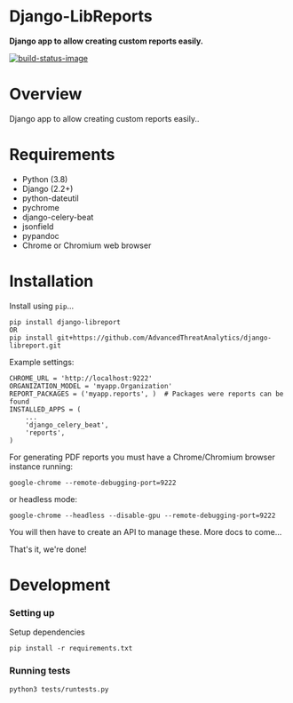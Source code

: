 # Django-LibReports

**Django app to allow creating custom reports easily.**

[![build-status-image]][travis]

# Overview

Django app to allow creating custom reports easily..

# Requirements

* Python (3.8)
* Django (2.2+)
* python-dateutil
* pychrome
* django-celery-beat
* jsonfield
* pypandoc
* Chrome or Chromium web browser

# Installation

Install using `pip`...

    pip install django-libreport
    OR 
    pip install git+https://github.com/AdvancedThreatAnalytics/django-libreport.git

Example settings:

    CHROME_URL = 'http://localhost:9222'
    ORGANIZATION_MODEL = 'myapp.Organization'
    REPORT_PACKAGES = ('myapp.reports', )  # Packages were reports can be found
    INSTALLED_APPS = (
        ...
        'django_celery_beat',
        'reports',
    )

For generating PDF reports you must have a Chrome/Chromium browser instance running:

    google-chrome --remote-debugging-port=9222

or headless mode:

    google-chrome --headless --disable-gpu --remote-debugging-port=9222

You will then have to create an API to manage these. More docs to come...

That's it, we're done!

[build-status-image]: https://secure.travis-ci.org/AdvancedThreatAnalytics/django-libreports.png?branch=master
[travis]: http://travis-ci.org/AdvancedThreatAnalytics/django-libreports?branch=master

# Development

### Setting up
Setup dependencies
```
pip install -r requirements.txt
```
### Running tests

```
python3 tests/runtests.py
```
